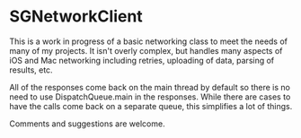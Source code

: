 # SGNetworkClient

This is a work in progress of a basic networking class to meet the needs
of many of my projects. It isn't overly complex, but handles many aspects
of iOS and Mac networking including retries, uploading of data, parsing of results, etc.

All of the responses come back on the main thread by default so there is no need to use
DispatchQueue.main in the responses. While there are cases to have the calls come back on
a separate queue, this simplifies a lot of things.

Comments and suggestions are welcome.
